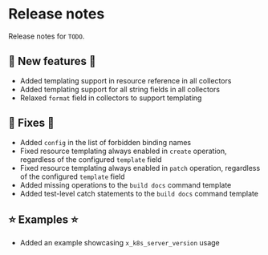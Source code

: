 # Release notes

Release notes for `TODO`.

<!--
## ‼️ Breaking changes ‼️

## ✨ UI changes ✨

## ⛵ Tutorials ⛵

## 📚 Docs 📚

## 🎸 Misc 🎸
-->

## 💫 New features 💫

- Added templating support in resource reference in all collectors
- Added templating support for all string fields in all collectors
- Relaxed `format` field in collectors to support templating

## 🔧 Fixes 🔧

- Added `config` in the list of forbidden binding names
- Fixed resource templating always enabled in `create` operation, regardless of the configured `template` field
- Fixed resource templating always enabled in `patch` operation, regardless of the configured `template` field
- Added missing operations to the `build docs` command template
- Added test-level catch statements to the `build docs` command template

## ⭐ Examples ⭐

- Added an example showcasing `x_k8s_server_version` usage
